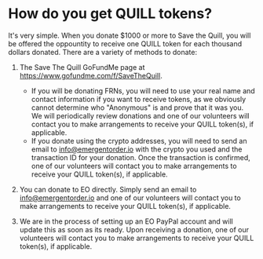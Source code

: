 # How do you get QUILL tokens?

It's very simple. When you donate $1000 or more to Save the Quill, you will be offered the oppountity to receive one QUILL token for each thousand dollars donated. There are a variety of methods to donate:

1) The Save The Quill GoFundMe page at https://www.gofundme.com/f/SaveTheQuill.
   * If you will be donating FRNs, you will need to use your real name and contact information if you want to receive tokens, as we obviously cannot determine who "Anonymous" is and prove that it was you. We will periodically review donations and one of our volunteers will contact you to make arrangements to receive your QUILL token(s), if applicable.
   * If you donate using the crypto addresses, you will need to send an email to [info@emergentorder.io](mailto:info@emergentorder.com) with the crypto you used and the transaction ID for your donation. Once the transaction is confirmed, one of our volunteers will contact you to make arrangements to receive your QUILL token(s), if applicable.

2) You can donate to EO directly. Simply send an email to [info@emergentorder.io](mailto:info@emergentorder.com) and one of our volunteers will contact you to make arrangements to receive your QUILL token(s), if applicable.

3) We are in the process of setting up an EO PayPal account and will update this as soon as its ready. Upon receiving a donation, one of our volunteers will contact you to make arrangements to receive your QUILL token(s), if applicable.

